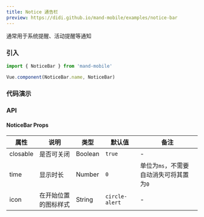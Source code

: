 ```yaml
---
title: Notice 通告栏
preview: https://didi.github.io/mand-mobile/examples/notice-bar
---
```


通常用于系统提醒、活动提醒等通知

### 引入

```javascript
import { NoticeBar } from 'mand-mobile'

Vue.component(NoticeBar.name, NoticeBar)
```


### 代码演示
<!-- DEMO -->

### API

#### NoticeBar Props
|属性 | 说明 | 类型 | 默认值 | 备注|
|----|-----|------|------|------|
|closable|是否可关闭|Boolean|`true`|-|
|time|显示时长|Number|`0`|单位为`ms`，不需要自动消失可将其置为`0`|
|icon|在开始位置的图标样式|String|`circle-alert`|-|

